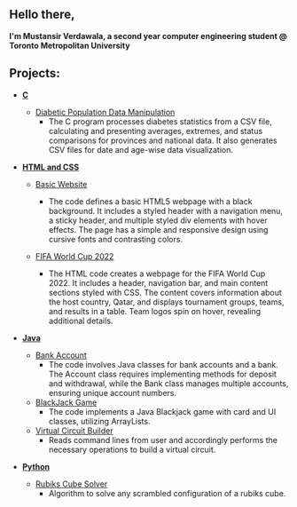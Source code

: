 ## Hello there, 
**I'm Mustansir Verdawala, a second year computer engineering student @ Toronto Metropolitan University**
##
 ## Projects:

- <b>[C](https://github.com/MustansirVerdawala/C)</b>
  - [Diabetic Population Data Manipulation](https://github.com/MustansirVerdawala/C/blob/main/DiabeticPopulationDataManipulation.txt)
    - The C program processes diabetes statistics from a CSV file, calculating and presenting averages, extremes, and status comparisons for provinces and national data. It also generates CSV files for date and age-wise data visualization.

- <b>[HTML and CSS](https://github.com/MustansirVerdawala/FrontEnd)</b>
  - [Basic Website](https://github.com/MustansirVerdawala/FrontEnd/blob/main/Basic.htm)
    - The code defines a basic HTML5 webpage with a black background. It includes a styled header with a navigation menu, a sticky header, and multiple styled div elements with hover effects. The page has a simple and responsive design using cursive fonts and contrasting colors.
 
  - [FIFA World Cup 2022](https://github.com/MustansirVerdawala/FrontEnd/blob/main/FifaWorldCup2022.htm)
    - The HTML code creates a webpage for the FIFA World Cup 2022. It includes a header, navigation bar, and main content sections styled with CSS. The content covers information about the host country, Qatar, and displays tournament groups, teams, and results in a table. Team logos spin on hover, revealing additional details.   

- <b>[Java](https://github.com/MustansirVerdawala/Java)</b>
  - [Bank Account](https://github.com/MustansirVerdawala/Java/tree/main/BankAccount)
    - The code involves Java classes for bank accounts and a bank. The Account class requires implementing methods for deposit and withdrawal, while the Bank class manages multiple accounts, ensuring unique account numbers.
  - [BlackJack Game](https://github.com/MustansirVerdawala/Java/tree/main/BlackJack%20Game)
    - The code implements a Java Blackjack game with card and UI classes, utilizing ArrayLists.
  - [Virtual Circuit Builder](https://github.com/MustansirVerdawala/Java/tree/main/Circuit%20Builder)
    - Reads command lines from user and accordingly performs the necessary operations to build a virtual circuit.
    
- <b>[Python](https://github.com/MustansirVerdawala/Python)</b>
  - [Rubiks Cube Solver](https://github.com/MustansirVerdawala/Python/blob/main/RubiksSolver.py)
    - Algorithm to solve any scrambled configuration of a rubiks cube.
